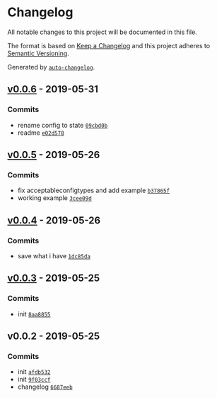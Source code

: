 # Changelog

All notable changes to this project will be documented in this file.

The format is based on [Keep a Changelog](http://keepachangelog.com/en/1.0.0/)
and this project adheres to [Semantic Versioning](http://semver.org/spec/v2.0.0.html).

Generated by [`auto-changelog`](https://github.com/CookPete/auto-changelog).

## [v0.0.6](https://github.com/sw-yx/cli-state/compare/v0.0.5...v0.0.6) - 2019-05-31

### Commits

- rename config to state [`09cbd0b`](https://github.com/sw-yx/cli-state/commit/09cbd0bdcfae712d4a735db00f9725737fe76902)
- readme [`e02d578`](https://github.com/sw-yx/cli-state/commit/e02d578ad9aa83c200dcc4eccd446b8134d28b06)

## [v0.0.5](https://github.com/sw-yx/cli-state/compare/v0.0.4...v0.0.5) - 2019-05-26

### Commits

- fix acceptableconfigtypes and add example [`b37865f`](https://github.com/sw-yx/cli-state/commit/b37865faf109ad0f00060c564ea6ea771ac52eb3)
- working example [`3cee09d`](https://github.com/sw-yx/cli-state/commit/3cee09dd68ca2f879c1b0911bf815ec4912728d5)

## [v0.0.4](https://github.com/sw-yx/cli-state/compare/v0.0.3...v0.0.4) - 2019-05-26

### Commits

- save what i have [`1dc85da`](https://github.com/sw-yx/cli-state/commit/1dc85da804023ba4d4ab1162a03f1d65b2cd96d1)

## [v0.0.3](https://github.com/sw-yx/cli-state/compare/v0.0.2...v0.0.3) - 2019-05-25

### Commits

- init [`8aa8855`](https://github.com/sw-yx/cli-state/commit/8aa8855f23f632db7250b6d70c982a191fdc6055)

## v0.0.2 - 2019-05-25

### Commits

- init [`afdb532`](https://github.com/sw-yx/cli-state/commit/afdb5321a4fe0e71010945da1b198057a3bec12c)
- init [`9f03ccf`](https://github.com/sw-yx/cli-state/commit/9f03ccf3942ea75e3564a8c63c710f2d102027ce)
- changelog [`6687eeb`](https://github.com/sw-yx/cli-state/commit/6687eebaeb1fb951951e91b1f11d2a3226bf0723)
